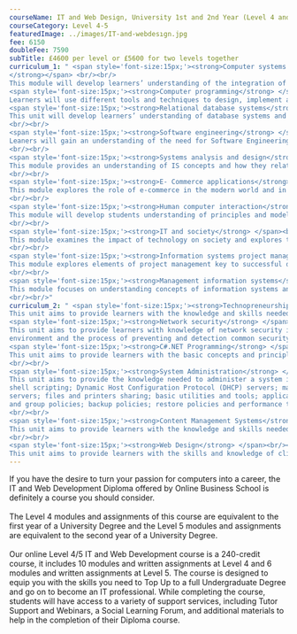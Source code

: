 ```yaml
---
courseName: IT and Web Design, University 1st and 2nd Year (Level 4 and 5)
courseCategory: Level 4-5
featuredImage: ../images/IT-and-webdesıgn.jpg
fee: 6150
doubleFee: 7590
subTitle: £4600 per level or £5600 for two levels together
curriculum_1: " <span style='font-size:15px;'><strong>Computer systems and software
</strong></span> <br/><br/>
This module will develop learners’ understanding of the integration of hardware and software components.<br/><br/>
<span style='font-size:15px;'><strong>Computer programming</strong> </span> <br/><br/>
Learners will use different tools and techniques to design, implement and test programs, following the system life cycle.<br/><br/>
<span style='font-size:15px;'><strong>Relational database systems</strong> </span><br/><br/>
This unit will develop learners’ understanding of database systems and data analysis and modelling.
<br/><br/>
<span style='font-size:15px;'><strong>Software engineering</strong> </span><br/><br/>
Leaners will gain an understanding of the need for Software Engineering and the different methods and techniques.
<br/><br/>
<span style='font-size:15px;'><strong>Systems analysis and design</strong> </span><br/><br/>
This module provides an understanding of IS concepts and how they relate to organisation needs in respect of business processes and transformation of information.
<br/><br/>
<span style='font-size:15px;'><strong>E- Commerce applications</strong> </span><br/><br/>
This module explores the role of e-commerce in the modern world and in particular the identification of aims and objectives within a business and the design issues arising from the definition of requirements.
<br/><br/>
<span style='font-size:15px;'><strong>Human computer interaction</strong> </span><br/><br/>
This module will develop students understanding of principles and models of human computer interaction and evaluate existing HCI design and principles and use this to help them plan their own prototype multimedia user interface.
<br/><br/>
<span style='font-size:15px;'><strong>IT and society</strong> </span><br/><br/>
This module examines the impact of technology on society and explores trends and changes created. It will examine management issues and potential conflicts in terms of security and data management.
<br/><br/>
<span style='font-size:15px;'><strong>Information systems project management</strong> </span><br/><br/>
This module explores elements of project management key to successful development and implementation of specific IT projects.
<br/><br/>
<span style='font-size:15px;'><strong>Management information systems</strong> </span><br/><br/>
This module focuses on understanding concepts of information systems and how they support business needs in terms of information processing and data processing.
<br/><br/>"
curriculum_2: " <span style='font-size:15px;'><strong>Technopreneurship</strong></span> <br/><br/>
This unit aims to provide learners with the knowledge and skills needed to establish a new techno business. It includes understanding the characteristics of entrepreneurs, planning, marketing and finance.<br/><br/>
<span style='font-size:15px;'><strong>Network security</strong> </span> <br/><br/>
This unit aims to provide learners with knowledge of network security issues in a networked
environment and the process of preventing and detection common security incidents.<br/><br/>
<span style='font-size:15px;'><strong>C#.NET Programming</strong> </span><br/><br/>
This unit aims to provide learners with the basic concepts and principles of ASP.NET programming using C#. This will enable learners to understand how to create dynamic web pages using server side programming techniques.
<br/><br/>
<span style='font-size:15px;'><strong>System Administration</strong> </span><br/><br/>
This unit aims to provide the knowledge needed to administer a system in Linux and Windows. Topics covered include user and group management; file system management; task automation;
shell scripting; Dynamic Host Configuration Protocol (DHCP) servers; mail servers; domain name
servers; files and printers sharing; basic utilities and tools; application management; registry; local
and group policies; backup policies; restore policies and performance tuning
<br/><br/>
<span style='font-size:15px;'><strong>Content Management Systems</strong> </span><br/><br/>
This unit aims to provide learners with the knowledge and skills needed to use content management systems (CMS) as a tool for the creation of digital content. Successful achievement of this unit will enable learners to understand CMS roles, content modelling, content aggregation, publication management and content migration.
<br/><br/>
<span style='font-size:15px;'><strong>Web Design</strong> </span><br/><br/>
This unit aims to provide learners with the skills and knowledge of client side programming and how to create a dynamic web pages using JavaScript (JS) programming language and Adobe Dreamweaver. The unit covers the creation of dynamic web pages that use form validation, validate user input, process user input at client side, dynamic navigation menu and a web client application."
---
```

If you have the desire to turn your passion for computers into a career, the IT and Web Development Diploma offered by Online Business School is definitely a course you should consider.
<br/><br/>
The Level 4 modules and assignments of this course are equivalent to the first year of a University Degree and the Level 5 modules and assignments are equivalent to the second year of a University Degree.
<br/><br/>
Our online Level 4/5 IT and Web Development course is a 240-credit course, it includes 10 modules and written assignments at Level 4 and 6 modules and written assignments at Level 5. The course is designed to equip you with the skills you need to Top Up to a full Undergraduate Degree and go on to become an IT professional. While completing the course, students will have access to a variety of support services, including Tutor Support and Webinars, a Social Learning Forum, and additional materials to help in the completion of their Diploma course.